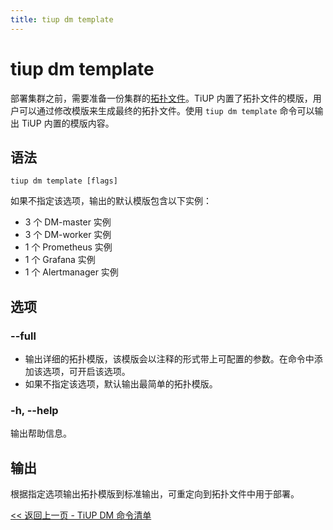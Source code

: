 ```yaml
---
title: tiup dm template
---
```


# tiup dm template

部署集群之前，需要准备一份集群的[拓扑文件](/tiup/tiup-dm-topology-reference.md)。TiUP 内置了拓扑文件的模版，用户可以通过修改模版来生成最终的拓扑文件。使用 `tiup dm template` 命令可以输出 TiUP 内置的模版内容。

## 语法

```shell
tiup dm template [flags]
```

如果不指定该选项，输出的默认模版包含以下实例：

- 3 个 DM-master 实例
- 3 个 DM-worker 实例
- 1 个 Prometheus 实例
- 1 个 Grafana 实例
- 1 个 Alertmanager 实例

## 选项

### --full

- 输出详细的拓扑模版，该模版会以注释的形式带上可配置的参数。在命令中添加该选项，可开启该选项。
- 如果不指定该选项，默认输出最简单的拓扑模版。

### -h, --help

输出帮助信息。

## 输出

根据指定选项输出拓扑模版到标准输出，可重定向到拓扑文件中用于部署。

[<< 返回上一页 - TiUP DM 命令清单](/tiup/tiup-component-dm.md#命令清单)